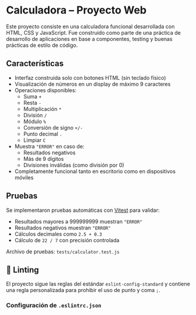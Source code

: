# Calculadora – Proyecto Web

Este proyecto consiste en una calculadora funcional desarrollada con HTML, CSS y JavaScript. Fue construido como parte de una práctica de desarrollo de aplicaciones en base a componentes, testing y buenas prácticas de estilo de código.

##  Características

- Interfaz construida solo con botones HTML (sin teclado físico)
- Visualización de números en un display de máximo 9 caracteres
- Operaciones disponibles:
  - Suma `+`
  - Resta `-`
  - Multiplicación `*`
  - División `/`
  - Módulo `%`
  - Conversión de signo `+/-`
  - Punto decimal `.`
  - Limpiar `C`
- Muestra `"ERROR"` en caso de:
  - Resultados negativos
  - Más de 9 dígitos
  - Divisiones inválidas (como división por 0)
- Completamente funcional tanto en escritorio como en dispositivos móviles

## Pruebas

Se implementaron pruebas automáticas con [Vitest](https://vitest.dev/) para validar:

- Resultados mayores a 999999999 muestran `"ERROR"`
- Resultados negativos muestran `"ERROR"`
- Cálculos decimales como `2.5 + 0.3`
- Cálculo de `22 / 7` con precisión controlada

Archivo de pruebas: `tests/calculator.test.js`

## 🧹 Linting

El proyecto sigue las reglas del estándar `eslint-config-standard` y contiene una regla personalizada para prohibir el uso de punto y coma `;`.

### Configuración de `.eslintrc.json`


